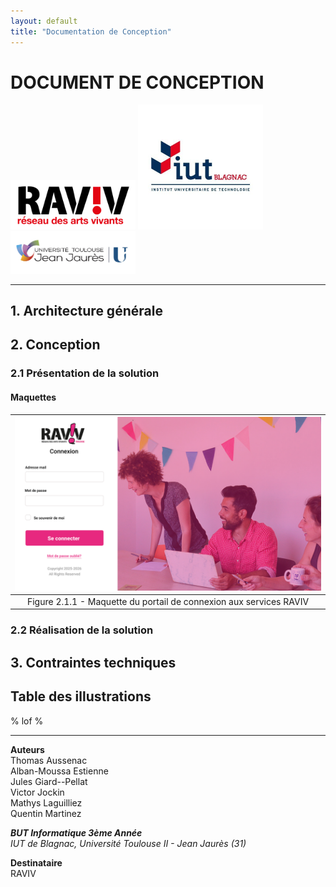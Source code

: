```yaml
---
layout: default
title: "Documentation de Conception"
---
```

# DOCUMENT DE CONCEPTION

<img src="assets/img/raviv2.png" alt="RAVIV" width="200px" style="background-color:#fff;">

<img src="assets/img/iut-blagnac.jpg" alt="IUT de Blagnac" width="200px">

<img src="assets/img/ut2j.jpg" alt="UT2J" width="200px">

---

## 1. Architecture générale
## 2. Conception
### 2.1 Présentation de la solution
#### Maquettes

| ![Figure 2.1.1 - Maquette du portail de connexion aux services RAVIV](assets/img/mockups/mockup-CAS.png) |
|:-----------------------------------------:|
| Figure 2.1.1 - Maquette du portail de connexion aux services RAVIV |

### 2.2 Réalisation de la solution
## 3. Contraintes techniques
## Table des illustrations
% lof %

---

**Auteurs**  
Thomas Aussenac  
Alban-Moussa Estienne  
Jules Giard--Pellat  
Victor Jockin  
Mathys Laguilliez  
Quentin Martinez  

***BUT Informatique 3ème Année***  
*IUT de Blagnac, Université Toulouse II - Jean Jaurès (31)*

**Destinataire**  
RAVIV